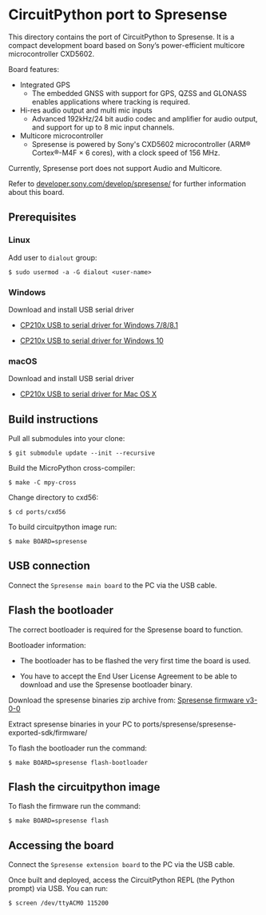# CircuitPython port to Spresense #

This directory contains the port of CircuitPython to Spresense. It is a compact
development board based on Sony’s power-efficient multicore microcontroller
CXD5602.

Board features:

* Integrated GPS
  * The embedded GNSS with support for GPS, QZSS and GLONASS enables applications
    where tracking is required.
* Hi-res audio output and multi mic inputs
  * Advanced 192kHz/24 bit audio codec and amplifier for audio output, and
    support for up to 8 mic input channels.
* Multicore microcontroller
  * Spresense is powered by Sony's CXD5602 microcontroller (ARM® Cortex®-M4F × 6
    cores), with a clock speed of 156 MHz.

Currently, Spresense port does not support Audio and Multicore.

Refer to [developer.sony.com/develop/spresense/](https://developer.sony.com/develop/spresense/)
for further information about this board.

## Prerequisites ##

### Linux ###

Add user to `dialout` group:

    $ sudo usermod -a -G dialout <user-name>

### Windows ###

Download and install USB serial driver

* [CP210x USB to serial driver for Windows 7/8/8.1](https://www.silabs.com/documents/public/software/CP210x_Windows_Drivers.zip)

* [CP210x USB to serial driver for Windows 10](https://www.silabs.com/documents/public/software/CP210x_Universal_Windows_Driver.zip)

### macOS ###

Download and install USB serial driver

* [CP210x USB to serial driver for Mac OS X](https://www.silabs.com/documents/public/software/Mac_OSX_VCP_Driver.zip)

## Build instructions ##

Pull all submodules into your clone:

    $ git submodule update --init --recursive

Build the MicroPython cross-compiler:

    $ make -C mpy-cross

Change directory to cxd56:

    $ cd ports/cxd56

To build circuitpython image run:

    $ make BOARD=spresense

## USB connection ##

Connect the `Spresense main board` to the PC via the USB cable.

## Flash the bootloader ##

The correct bootloader is required for the Spresense board to function.

Bootloader information:

* The bootloader has to be flashed the very first time the board is used.

* You have to accept the End User License Agreement to be able to download and use the Spresense bootloader binary.

Download the spresense binaries zip archive from: [Spresense firmware v3-0-0](https://developer.sony.com/file/download/download-spresense-firmware-v3-0-0)

Extract spresense binaries in your PC to ports/spresense/spresense-exported-sdk/firmware/

To flash the bootloader run the command:

    $ make BOARD=spresense flash-bootloader

## Flash the circuitpython image ##

To flash the firmware run the command:

    $ make BOARD=spresense flash

## Accessing the board ##

Connect the `Spresense extension board` to the PC via the USB cable.

Once built and deployed, access the CircuitPython REPL (the Python prompt) via USB. You can run:

    $ screen /dev/ttyACM0 115200
